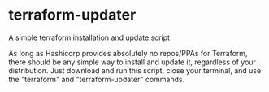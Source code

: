 # terraform-updater
A simple terraform installation and update script

As long as Hashicorp provides absolutely no repos/PPAs for Terraform, there should be any simple way to install and update it, regardless of your distribution. Just download and run this script, close your terminal, and use the "terraform" and "terraform-updater" commands.
